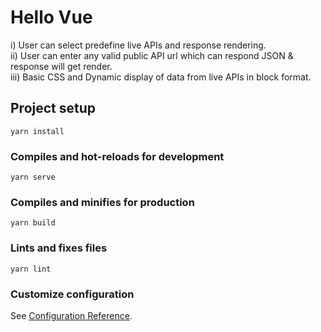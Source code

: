 # Hello Vue
  i) User can select predefine live APIs and response rendering. <br/>
  ii) User can enter any valid public API url which can respond JSON & response will get render. <br/>
  iii) Basic CSS and Dynamic display of data from live APIs in block format.

## Project setup
```
yarn install
```

### Compiles and hot-reloads for development
```
yarn serve
```

### Compiles and minifies for production
```
yarn build
```

### Lints and fixes files
```
yarn lint
```

### Customize configuration
See [Configuration Reference](https://cli.vuejs.org/config/).
